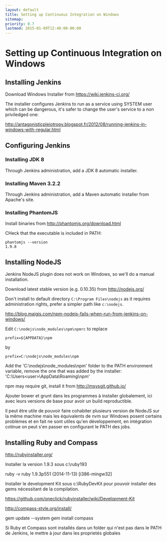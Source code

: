 ```yaml
---
layout: default
title: Setting up Continuous Integration on Windows
sitemap:
priority: 0.7
lastmod: 2015-01-09T12:40:00-00:00
---
```


# <i class="fa fa-check-square-o"></i> Setting up Continuous Integration on Windows

## Installing Jenkins

Download Windows Installer from https://wiki.jenkins-ci.org/

The installer configures Jenkins to run as a service using SYSTEM user which can be dangerous, it's safer to change the user's service to a non priviledged one:

http://antagonisticpleiotropy.blogspot.fr/2012/08/running-jenkins-in-windows-with-regular.html

## Configuring Jenkins

### Installing JDK 8

Through Jenkins administration, add a JDK 8 automatic installer.

### Installing Maven 3.2.2

Through Jenkins administration, add a Maven automatic installer from Apache's site.

### Installing PhantomJS

Install binaries from http://phantomjs.org/download.html

CHeck that the executable is included in PATH:

~~~
phantomjs --version
1.9.8
~~~

## Installing NodeJS

Jenkins NodeJS plugin does not work on Windows, so we'll do a manual installation.

Download latest stable version (e.g. 0.10.35) from http://nodejs.org/

Don't install to default directory `C:\Program Files\nodejs` as it requires administration rights, prefer a simpler path like `c:\nodejs`.

http://blog.majgis.com/npm-nodejs-fails-when-run-from-jenkins-on-windows/

Edit `C:\nodejs\node_modules\npm\npmrc` to replace

~~~
prefix=${APPDATA}\npm
~~~

by

~~~
prefix=C:\nodejs\node_modules\npm
~~~

Add the 'C:\nodejs\node_modules\npm' folder to the PATH environment variable, remove the one that was added by the installer: 'C:\Users\<user>\AppData\Roaming\npm'

npm may require git, install it from http://msysgit.github.io/

Ajouter bower et grunt dans les programmes à installer globalement, ici avec leurs versions de base pour avoir un build reproductible.

Il peut être utile de pouvoir faire cohabiter plusieurs version de NodeJS sur la même machine mais les équivalents de nvm sur Windows posent certains problèmes et en fait ne sont utiles qu'en développement, en intégration cotinue on peut s'en passer en configurant le PATH des jobs.



## Installing Ruby and Compass

http://rubyinstaller.org/

Installer la version 1.9.3 sous c:\ruby193

ruby -v
ruby 1.9.3p551 (2014-11-13) [i386-mingw32]

Installer le development Kit sous c:\RubyDevKit pour pouvoir installer des gems nécessitant de la compilation.

https://github.com/oneclick/rubyinstaller/wiki/Development-Kit

http://compass-style.org/install/

gem update --system
gem install compass

Si Ruby et Compass sont installés dans un folder qui n'est pas dans le PATH de Jenkins, le mettre à jour dans les proprietés globales
